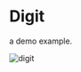 # Digit

a demo example.

![digit](https://cloud.githubusercontent.com/assets/4138527/19620966/106a52a2-9888-11e6-80e4-b58a58aa66fa.gif)

